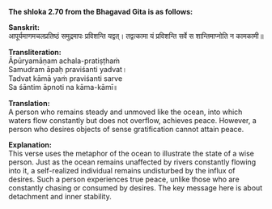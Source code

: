 **The shloka 2.70 from the Bhagavad Gita is as follows:**       

**Sanskrit:**     
आपूर्यमाणमचलप्रतिष्ठं
समुद्रमापः प्रविशन्ति यद्वत्।
तद्वत्कामा यं प्रविशन्ति सर्वे
स शान्तिमाप्नोति न कामकामी॥

**Transliteration:**        
Āpūryamāṇam achala-pratiṣṭhaṁ         
Samudram āpaḥ praviśanti yadvat।           
Tadvat kāmā yaṁ praviśanti sarve             
Sa śāntim āpnoti na kāma-kāmī॥           

**Translation:**             
A person who remains steady and unmoved like the ocean, into which waters flow constantly but does not overflow, achieves peace. However, a person who desires objects of sense gratification cannot attain peace.

**Explanation:**             
This verse uses the metaphor of the ocean to illustrate the state of a wise person. Just as the ocean remains unaffected by rivers constantly flowing into it, a self-realized individual remains undisturbed by the influx of desires. Such a person experiences true peace, unlike those who are constantly chasing or consumed by desires. The key message here is about detachment and inner stability.
